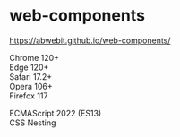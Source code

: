 # web-components
https://abwebit.github.io/web-components/


Chrome 120+\
Edge 120+\
Safari 17.2+\
Opera 106+\
Firefox 117

ECMAScript 2022 (ES13)\
CSS Nesting